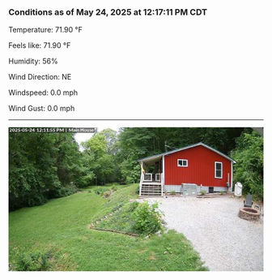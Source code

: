 ### Conditions as of May 24, 2025 at 12:17:11 PM CDT 

Temperature: 71.90 &deg;F

Feels like: 71.90 &deg;F

Humidity: 56%

Wind Direction: NE

Windspeed: 0.0 mph

Wind Gust: 0.0 mph

---

<img src="./images/latest.jpeg"/>

